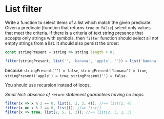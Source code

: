 # List filter

Write a function to select items of a list which match the given predicate.
Given a predicate (function that returns `true` or `false`) select only values
that meet the criteria.
If there is a criteria of text string presence that accepts only strings with
symbols, then `filter` function should select all not empty strings from a list.
It should also persist the order:
```javascript
const stringPresent = string => string.length > 0;

filter(stringPresent, list('', 'banana', 'apple', '')) = list('banana', 'apple')
```
because `stringPresent('') = false`, `stringPresent('banana') = true`,
`stringPresent('apple') = true`, `stringPresent('') = false`.

You should use recursion instead of loops.

_Small hint: absence of `return` statement guarantees having no loops._

```javascript
filter(x => x % 2 == 0, list(1, 2, 3, 4)); //=> list(2, 4)
filter(x => x % 2 == 0, list()); //=> list()
filter(x => true, list(2, 5, 1, 3)); //=> list(2, 5, 1, 3)
```
